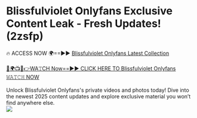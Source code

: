 # Blissfulviolet Onlyfans Exclusive Content Leak - Fresh Updates! (2zsfp)

🔥 ACCESS NOW 🌍==►► <a href="https://tinyurl.com/kvy9nzfs" rel="nofollow">Blissfulviolet Onlyfans Latest Collection</a>
<br><br>
[🔴🌍📺📱👉WA𝚃CH Now==►► CLICK HERE TO Blissfulviolet Onlyfans 𝚆𝙰𝚃𝙲𝙷 NOW](https://tinyurl.com/kvy9nzfs)
<br><br>
Unlock Blissfulviolet Onlyfans's private videos and photos today! Dive into the newest 2025 content updates and explore exclusive material you won’t find anywhere else.
<br>
<a href="https://tinyurl.com/kvy9nzfs" rel="nofollow" data-target="animated-image.originalLink"><img src="https://camo.githubusercontent.com/8a4f000d20f83aca3bf7ec5f350d767afa0574a8a352519fd8cfa583a6f93a33/68747470733a2f2f692e696d6775722e636f6d2f644a486b345a712e676966" data-canonical-src="https://i.imgur.com/dJHk4Zq.gif" style="max-width: 100%; display: inline-block;" data-target="animated-image.originalImage"></a>
<br>
